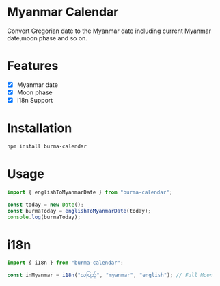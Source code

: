 # Myanmar Calendar

Convert Gregorian date to the Myanmar date including current Myanmar date,moon phase and so on.

# Features

- [x] Myanmar date
- [x] Moon phase
- [x] i18n Support

# Installation

```bash
npm install burma-calendar
```

# Usage

```ts
import { englishToMyanmarDate } from "burma-calendar";

const today = new Date();
const burmaToday = englishToMyanmarDate(today);
console.log(burmaToday);
```

# i18n

```ts
import { i18n } from "burma-calendar";

const inMyanmar = i18n("လပြည့်", "myanmar", "english"); // Full Moon
```
